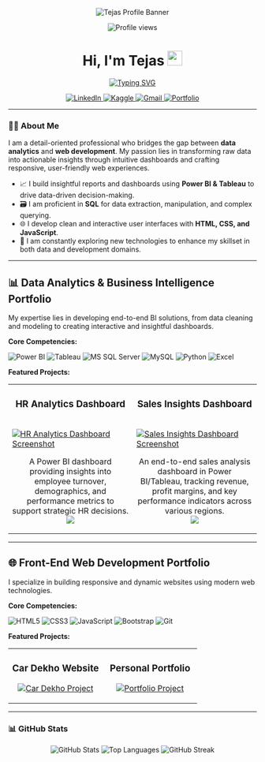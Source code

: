 <p align="center">
  <img src="https://raw.githubusercontent.com/tejas-0905/Dynamic-Github-Profile/main/Banner.png" alt="Tejas Profile Banner"/>
</p>

<div id="header" align="center">
  <img src="https://komarev.com/ghpvc/?username=tejas-0905&label=PROFILE+VIEWS&color=0066CC&style=flat" alt="Profile views"/>
  <h1>
    Hi, I'm Tejas 
    <img src="https://media.giphy.com/media/hvRJCLFzcasrR4ia7z/giphy.gif" width="30px"/>
  </h1>
  <p align="center">
    <a href="https://github.com/tejas-0905">
      <img src="https://readme-typing-svg.herokuapp.com?font=Fira+Code&weight=600&size=25&duration=4000&color=0066CC&center=true&vCenter=true&width=435&lines=Data+Analyst;BI+Developer;SQL+Expert;Front-End+Developer" alt="Typing SVG" />
    </a>
  </p>

  <div>
    <a href="https://linkedin.com/in/your-linkedin-profile" target="_blank">
      <img src="https://img.shields.io/badge/LinkedIn-0077B5?style=for-the-badge&logo=linkedin&logoColor=white" alt="LinkedIn"/>
    </a>
    <a href="https://www.kaggle.com/your-kaggle-username" target="_blank">
      <img src="https://img.shields.io/badge/Kaggle-20BEFF?style=for-the-badge&logo=Kaggle&logoColor=white" alt="Kaggle"/>
    </a>
    <a href="mailto:your.email@example.com">
      <img src="https://img.shields.io/badge/Gmail-D14836?style=for-the-badge&logo=gmail&logoColor=white" alt="Gmail"/>
    </a>
    <a href="https://your-portfolio-website.com" target="_blank">
      <img src="https://img.shields.io/badge/Portfolio-343434?style=for-the-badge&logo=google-chrome&logoColor=white" alt="Portfolio"/>
    </a>
  </div>
</div>

---

### 👨‍💻 About Me

I am a detail-oriented professional who bridges the gap between **data analytics** and **web development**. My passion lies in transforming raw data into actionable insights through intuitive dashboards and crafting responsive, user-friendly web experiences.

- 📈 I build insightful reports and dashboards using **Power BI & Tableau** to drive data-driven decision-making.
- 🗃️ I am proficient in **SQL** for data extraction, manipulation, and complex querying.
- 🌐 I develop clean and interactive user interfaces with **HTML, CSS, and JavaScript**.
- 🌱 I am constantly exploring new technologies to enhance my skillset in both data and development domains.

---

## 📊 Data Analytics & Business Intelligence Portfolio

My expertise lies in developing end-to-end BI solutions, from data cleaning and modeling to creating interactive and insightful dashboards.

**Core Competencies:**
<p align="left">
  <img src="https://img.shields.io/badge/Power%20BI-F2C811?style=for-the-badge&logo=powerbi&logoColor=black" alt="Power BI"/>
  <img src="https://img.shields.io/badge/Tableau-E97627?style=for-the-badge&logo=tableau&logoColor=white" alt="Tableau"/>
  <img src="https://img.shields.io/badge/Microsoft%20SQL%20Server-CC2927?style=for-the-badge&logo=microsoftsqlserver&logoColor=white" alt="MS SQL Server"/>
  <img src="https://img.shields.io/badge/MySQL-4479A1?style=for-the-badge&logo=mysql&logoColor=white" alt="MySQL"/>
  <img src="https://img.shields.io/badge/Python-3776AB?style=for-the-badge&logo=python&logoColor=white" alt="Python"/>
  <img src="https://img.shields.io/badge/Microsoft%20Excel-217346?style=for-the-badge&logo=microsoftexcel&logoColor=white" alt="Excel"/>
</p>

**Featured Projects:**

<table>
  <tr>
    <td width="50%" valign="top">
      <h3 align="center">HR Analytics Dashboard</h3>
      <br />
      <a href="(URL_TO_LIVE_INTERACTIVE_DASHBOARD_HR)" target="_blank">
        <img src="(URL_TO_YOUR_DASHBOARD_SCREENSHOT_HR.png)" alt="HR Analytics Dashboard Screenshot"/>
      </a>
      <br />
      <p align="center">
        A Power BI dashboard providing insights into employee turnover, demographics, and performance metrics to support strategic HR decisions.
      <br/>
      <a href="https://github.com/tejas-0905/HR-Analytics-Dashboard" target="_blank">
        <img src="https://img.shields.io/badge/GitHub-View%20Code-181717?style=for-the-badge&logo=github"/>
      </a>
      </p>
    </td>
    <td width="50%" valign="top">
      <h3 align="center">Sales Insights Dashboard</h3>
      <br />
      <a href="(URL_TO_LIVE_INTERACTIVE_DASHBOARD_SALES)" target="_blank">
        <img src="(URL_TO_YOUR_DASHBOARD_SCREENSHOT_SALES.png)" alt="Sales Insights Dashboard Screenshot"/>
      </a>
      <br />
      <p align="center">
      An end-to-end sales analysis dashboard in Power BI/Tableau, tracking revenue, profit margins, and key performance indicators across various regions.
      <br/>
       <a href="https://github.com/tejas-0905/Sales-Insights-Dashboard" target="_blank">
        <img src="https://img.shields.io/badge/GitHub-View%20Code-181717?style=for-the-badge&logo=github"/>
      </a>
      </p>
    </td>
  </tr>
</table>

---

## 🌐 Front-End Web Development Portfolio

I specialize in building responsive and dynamic websites using modern web technologies.

**Core Competencies:**
<p align="left">
  <img src="https://img.shields.io/badge/HTML5-E34F26?style=for-the-badge&logo=html5&logoColor=white" alt="HTML5"/>
  <img src="https://img.shields.io/badge/CSS3-1572B6?style=for-the-badge&logo=css3&logoColor=white" alt="CSS3"/>
  <img src="https://img.shields.io/badge/JavaScript-F7DF1E?style=for-the-badge&logo=javascript&logoColor=black" alt="JavaScript"/>
  <img src="https://img.shields.io/badge/Bootstrap-7952B3?style=for-the-badge&logo=bootstrap&logoColor=white" alt="Bootstrap"/>
  <img src="https://img.shields.io/badge/Git-F05032?style=for-the-badge&logo=git&logoColor=white" alt="Git"/>
</p>

**Featured Projects:**

<table>
  <tr>
    <td width="50%" valign="top">
      <h3 align="center">Car Dekho Website</h3>
      <p align="center">
        <a href="https://github.com/tejas-0905/Car-Dekho-Website" target="_blank">
          <img src="https://github-readme-stats.vercel.app/api/pin/?username=tejas-0905&repo=Car-Dekho-Website&theme=tokyonight" alt="Car Dekho Project"/>
        </a>
      </p>
    </td>
    <td width="50%" valign="top">
      <h3 align="center">Personal Portfolio</h3>
      <p align="center">
        <a href="https://github.com/tejas-0905/Portfolio-Website" target="_blank">
          <img src="https://github-readme-stats.vercel.app/api/pin/?username=tejas-0905&repo=Portfolio-Website&theme=tokyonight" alt="Portfolio Project"/>
        </a>
      </p>
    </td>
  </tr>
</table>

---
### 📊 GitHub Stats

<p align="center">
  <img src="https://github-readme-stats.vercel.app/api?username=tejas-0905&show_icons=true&locale=en&theme=tokyonight&hide_border=true&card_width=450" alt="GitHub Stats" align="center" />
  <img src="https://github-readme-stats.vercel.app/api/top-langs?username=tejas-0905&layout=compact&langs_count=8&theme=tokyonight&hide_border=true" alt="Top Languages" align="center" />
  <img src="https://github-readme-streak-stats.herokuapp.com?user=tejas-0905&theme=tokyonight&hide_border=true" alt="GitHub Streak" align="center" />
</p>
